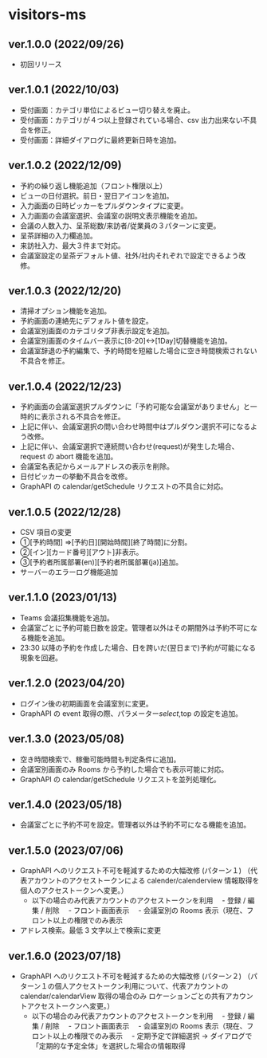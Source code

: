 # visitors-ms

## ver.1.0.0 (2022/09/26)

- 初回リリース

## ver.1.0.1 (2022/10/03)

- 受付画面：カテゴリ単位によるビュー切り替えを廃止。
- 受付画面：カテゴリが４つ以上登録されている場合、csv 出力出来ない不具合を修正。
- 受付画面：詳細ダイアログに最終更新日時を追加。

## ver.1.0.2 (2022/12/09)

- 予約の繰り返し機能追加（フロント権限以上）
- ビューの日付選択。前日・翌日アイコンを追加。
- 入力画面の日時ピッカーをプルダウンタイプに変更。
- 入力画面の会議室選択、会議室の説明文表示機能を追加。
- 会議の人数入力、呈茶総数/来訪者/従業員の３パターンに変更。
- 呈茶詳細の入力欄追加。
- 来訪社入力、最大３件まで対応。
- 会議室設定の呈茶デフォルト値、社外/社内それぞれで設定できるよう改修。

## ver.1.0.3 (2022/12/20)

- 清掃オプション機能を追加。
- 予約画面の連絡先にデフォルト値を設定。
- 会議室別画面のカテゴリタブ非表示設定を追加。
- 会議室別画面のタイムバー表示に[8-20]<->[1Day]切替機能を追加。
- 会議室辞退の予約編集で、予約時間を短縮した場合に空き時間検索されない不具合を修正。

## ver.1.0.4 (2022/12/23)

- 予約画面の会議室選択プルダウンに「予約可能な会議室がありません」と一時的に表示される不具合を修正。
- 上記に伴い、会議室選択の問い合わせ時間中はプルダウン選択不可になるよう改修。
- 上記に伴い、会議室選択で連続問い合わせ(request)が発生した場合、request の abort 機能を追加。
- 会議室名表記からメールアドレスの表示を削除。
- 日付ピッカーの挙動不具合を改修。
- GraphAPI の calendar/getSchedule リクエストの不具合に対応。

## ver.1.0.5 (2022/12/28)

- CSV 項目の変更
- ①[予約時間] ⇒[予約日][開始時間][終了時間]に分割。
- ②[イン][カード番号][アウト]非表示。
- ③[予約者所属部署(en)][予約者所属部署(ja)]追加。
- サーバーのエラーログ機能追加

## ver.1.1.0 (2023/01/13)

- Teams 会議招集機能を追加。
- 会議室ごとに予約可能日数を設定。管理者以外はその期間外は予約不可になる機能を追加。
- 23:30 以降の予約を作成した場合、日を跨いだ(翌日まで)予約が可能になる現象を回避。

## ver.1.2.0 (2023/04/20)

- ログイン後の初期画面を会議室別に変更。
- GraphAPI の event 取得の際、パラメーター$select,$top の設定を追加。

## ver.1.3.0 (2023/05/08)

- 空き時間検索で、稼働可能時間も判定条件に追加。
- 会議室別画面のみ Rooms から予約した場合でも表示可能に対応。
- GraphAPI の calendar/getSchedule リクエストを並列処理化。

## ver.1.4.0 (2023/05/18)

- 会議室ごとに予約不可を設定。管理者以外は予約不可になる機能を追加。

## ver.1.5.0 (2023/07/06)

- GraphAPI へのリクエスト不可を軽減するための大幅改修 (パターン１)
  （代表アカウントのアクセストークンによる calender/calenderview 情報取得を個人のアクセストークンへ変更。）
  - 以下の場合のみ代表アカウントのアクセストークンを利用
    　- 登録 / 編集 / 削除
    　- フロント画面表示
    　- 会議室別の Rooms 表示（現在、フロント以上の権限でのみ表示
- アドレス検索。最低 3 文字以上で検索に変更

## ver.1.6.0 (2023/07/18)

- GraphAPI へのリクエスト不可を軽減するための大幅改修 (パターン２)
  （パターン１の個人アクセストークン利用について、代表アカウントの calendar/calendarView 取得の場合のみ
  ロケーションごとの共有アカウントアクセストークンへ変更。）
  - 以下の場合のみ代表アカウントのアクセストークンを利用
    　- 登録 / 編集 / 削除
    　- フロント画面表示
    　- 会議室別の Rooms 表示（現在、フロント以上の権限でのみ表示
    　- 定期予定で詳細選択 → ダイアログで「定期的な予定全体」を選択した場合の情報取得
